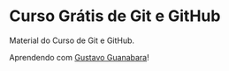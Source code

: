 # Curso Grátis de Git e GitHub

 Material do Curso de Git e GitHub.

 Aprendendo com <a href="https://www.cursoemvideo.com/cursos/">Gustavo Guanabara</a>!
